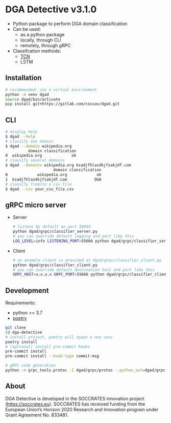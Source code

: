 # DGA Detective v3.1.0

* Python package to perform DGA domain classification
* Can be used:
  - as a python package
  - locally, through CLI
  - remotely, through gRPC
* Classifcation methods:
  - [TCN](https://github.com/philipperemy/keras-tcn)
  - LSTM

## Installation
```bash
# recommended: use a virtual environment
python -m venv dgad
source dgad/bin/activate
pip install git+https://gitlab.com/cossas/dgad.git
```

## CLI

```bash
# display help
$ dgad --help
# classify one domain
$ dgad --domain wikipedia.org
          domain classification
0  wikipedia.org             ok
# classify several domains
$ dgad --domains wikipedia.org ksadjfhlasdkjfsakjdf.com
                     domain classification
0             wikipedia.org             ok
1  ksadjfhlasdkjfsakjdf.com            DGA
# classify from/to a csv file
$ dgad --csv your_csv_file.csv
```

## gRPC micro server

* Server
  ```bash
  # listens by default on port 50054
  python dgad/grpc/classifier_server.py
  # you can override default logging and port like this
  LOG_LEVEL=info LISTENING_PORT=55666 python dgad/grpc/classifier_server.py
  ```

* Client
  ```bash
  # an example client is provided at dgad/grpc/classifier_client.py
  python dgad/grpc/classifier_client.py
  # you can override default destination host and port like this
  GRPC_HOST=x.x.x.x GRPC_PORT=55666 python dgad/grpc/classifier_client.py
  ```

## Development

Requirements:
* python >= 3.7
* [poetry](https://python-poetry.org)

```bash
git clone 
cd dga-detective
# install project, poetry will spawn a new venv
poetry install
# (optional) install pre-commit hooks
pre-commit install
pre-commit install --hook-type commit-msg

# gRPC code generation
python -m grpc_tools.protoc -I dgad/grpc/protos --python_out=dgad/grpc --grpc_python_out=dgad/grpc dgad/grpc/protos/classification.proto
```

## About

DGA Detective is developed in the SOCCRATES innovation project (https://soccrates.eu). SOCCRATES has received funding from the European Union’s Horizon 2020 Research and Innovation program under Grant Agreement No. 833481.
